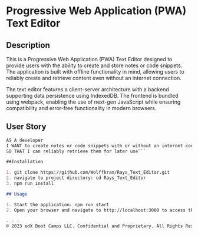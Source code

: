 # Progressive Web Application (PWA) Text Editor

## Description

This is a Progressive Web Application (PWA) Text Editor designed to provide users with the ability to create and store notes or code snippets. The application is built with offline functionality in mind, allowing users to reliably create and retrieve content even without an internet connection.

The text editor features a client-server architecture with a backend supporting data persistence using IndexedDB. The frontend is bundled using webpack, enabling the use of next-gen JavaScript while ensuring compatibility and error-free functionality in modern browsers.

## User Story

```md
AS A developer
I WANT to create notes or code snippets with or without an internet connection
SO THAT I can reliably retrieve them for later use```

##Installation

1. git clone https://github.com/Wolffkran/Rays_Text_Editor.git
2. navigate to project directory: cd Rays_Text_Editor
3. npm run install

## Usage

1. Start the application: npm run start
2. Open your browser and navigate to http://localhost:3000 to access the PWA Text Editor.

- - -
© 2023 edX Boot Camps LLC. Confidential and Proprietary. All Rights Reserved.
